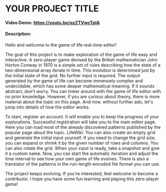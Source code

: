 # YOUR PROJECT TITLE
#### Video Demo:  https://youtu.be/qzZTVwcTpIA
#### Description:

Hello and welcome to the game of life real-time editor!

The goal of this project is to make exploration of the game of life easy and interactive. A zero-player game devised by the British mathematician John Horton Conway in 1970 is a simple set of rules describing how the state of a two-dimensional array iterate in time. This evolution is determined just by the initial state of the grid. No further input is required. The output generated by the game of life can become immensely complex and undecidable, which has some deeper mathematical meaning. If it sounds abstract, don't worry. You can tinker around with the game of life editor with no prior knowledge. However, if you are curious about theory, there is more material about the topic on this page. And now, without further ado, let's jump into details of how the editor works.

To start, register an account. It will enable you to keep the progress of your explorations. Successful registration will take you to the main editor page. Here you can load most of the already discovered patterns published by the popular page about the topic. LifeWiki. You can also create an empty grid and generate the initial input yourself. If you need to change the grid size, you can expand or shrink it by the given number of rows and columns. You can also rotate the grid. When your input is ready, take a snapshot and give it a custom name. Now, you can start the automatic iteration and adjust the time interval to see how your own game of life evolves. There is also a translator of the patterns in the run-length encoded file format you can use.

The project keeps evolving. If you're interested, feel welcome to become a contributor. I hope you have some fun learning and playing this zero-player game!
